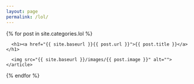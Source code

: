 ```yaml
---
layout: page
permalink: /lol/
---
```


<div class="posts">
  {% for post in site.categories.lol %}
    <article class="post">

      <h1><a href="{{ site.baseurl }}{{ post.url }}">{{ post.title }}</a></h1>

      <img src="{{ site.baseurl }}/images/{{ post.image }}" alt="">
    </article>
  {% endfor %}
</div>
